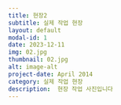 ```yaml
---
title: 현장2
subtitle: 실제 작업 현장
layout: default
modal-id: 1
date: 2023-12-11
img: 02.jpg
thumbnail: 02.jpg
alt: image-alt
project-date: April 2014
category: 실제 작업 현장
description:  현장 작업 사진입니다
---
```


